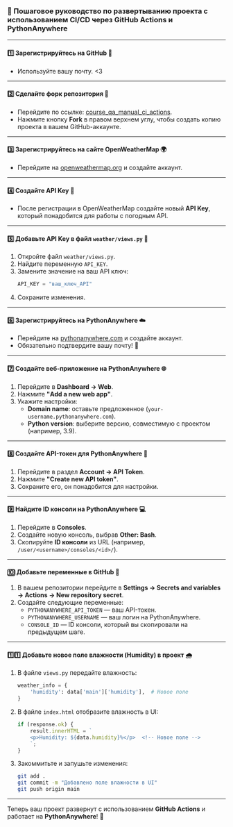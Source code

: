 ### 🌟 Пошаговое руководство по развертыванию проекта с использованием **CI/CD через GitHub Actions и PythonAnywhere**



---

#### 1️⃣ Зарегистрируйтесь на GitHub 🐙  
- Используйте вашу почту.
<3
---

#### 2️⃣ Сделайте форк репозитория 📂  
- Перейдите по ссылке: [course_qa_manual_ci_actions](https://github.com/danilfg/course_qa_manual_ci_actions).  
- Нажмите кнопку **Fork** в правом верхнем углу, чтобы создать копию проекта в вашем GitHub-аккаунте.

---

#### 3️⃣ Зарегистрируйтесь на сайте OpenWeatherMap 🌍  
- Перейдите на [openweathermap.org](https://openweathermap.org/) и создайте аккаунт.

---

#### 4️⃣ Создайте API Key 🔑  
- После регистрации в OpenWeatherMap создайте новый **API Key**, который понадобится для работы с погодным API.

---

#### 5️⃣ Добавьте API Key в файл `weather/views.py` 🔧  
1. Откройте файл `weather/views.py`.  
2. Найдите переменную `API_KEY`.  
3. Замените значение на ваш API ключ:  
   ```python
   API_KEY = "ваш_ключ_API"
   ```
4. Сохраните изменения.

---

#### 6️⃣ Зарегистрируйтесь на PythonAnywhere ☁️  
- Перейдите на [pythonanywhere.com](https://www.pythonanywhere.com/) и создайте аккаунт.  
- Обязательно подтвердите вашу почту! 📧

---

#### 7️⃣ Создайте веб-приложение на PythonAnywhere 🌐  
1. Перейдите в **Dashboard → Web**.  
2. Нажмите **"Add a new web app"**.  
3. Укажите настройки:  
   - **Domain name**: оставьте предложенное (`your-username.pythonanywhere.com`).  
   - **Python version**: выберите версию, совместимую с проектом (например, 3.9).

---

#### 8️⃣ Создайте API-токен для PythonAnywhere 🔐  
1. Перейдите в раздел **Account → API Token**.  
2. Нажмите **"Create new API token"**.  
3. Сохраните его, он понадобится для настройки.  

---

#### 9️⃣ Найдите ID консоли на PythonAnywhere 💻  
1. Перейдите в **Consoles**.  
2. Создайте новую консоль, выбрав **Other: Bash**.  
3. Скопируйте **ID консоли** из URL (например, `/user/<username>/consoles/<id>/`).

---

#### 🔟 Добавьте переменные в GitHub 🔧  
1. В вашем репозитории перейдите в **Settings → Secrets and variables → Actions → New repository secret**.  
2. Создайте следующие переменные:  
   - `PYTHONANYWHERE_API_TOKEN` — ваш API-токен.  
   - `PYTHONANYWHERE_USERNAME` — ваш логин на PythonAnywhere.  
   - `CONSOLE_ID` — ID консоли, который вы скопировали на предыдущем шаге.  

---

#### 1️⃣1️⃣ Добавьте новое поле влажности (Humidity) в проект 🌧️  
1. В файле `views.py` передайте влажность:  
   ```python
   weather_info = {
       'humidity': data['main']['humidity'],  # Новое поле
   }
   ```
2. В файле `index.html` отобразите влажность в UI:  
   ```javascript
   if (response.ok) {
       result.innerHTML = `
       <p>Humidity: ${data.humidity}%</p>  <!-- Новое поле -->
       `;
   }
   ```

3. Закоммитьте и запушьте изменения:  
   ```bash
   git add .
   git commit -m "Добавлено поле влажности в UI"
   git push origin main
   ```

---

Теперь ваш проект развернут с использованием **GitHub Actions** и работает на **PythonAnywhere**! 🚀
